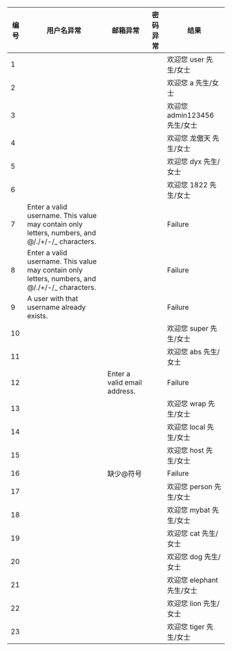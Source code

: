 |编号|用户名异常|邮箱异常|密码异常|结果|
|----|---------|-------|-------|----|
|1||||欢迎您 user 先生/女士|
|2||||欢迎您 a 先生/女士|
|3||||欢迎您 admin123456 先生/女士|
|4||||欢迎您 龙傲天 先生/女士|
|5||||欢迎您 dyx 先生/女士|
|6||||欢迎您 1822 先生/女士|
|7|Enter a valid username. This value may contain only letters, numbers, and @/./+/-/_ characters.|||Failure|
|8|Enter a valid username. This value may contain only letters, numbers, and @/./+/-/_ characters.|||Failure|
|9|A user with that username already exists.|||Failure|
|10||||欢迎您 super 先生/女士|
|11||||欢迎您 abs 先生/女士|
|12||Enter a valid email address.||Failure|
|13||||欢迎您 wrap 先生/女士|
|14||||欢迎您 local 先生/女士|
|15||||欢迎您 host 先生/女士|
|16||缺少@符号||Failure|
|17||||欢迎您 person 先生/女士|
|18||||欢迎您 mybat 先生/女士|
|19||||欢迎您 cat 先生/女士|
|20||||欢迎您 dog 先生/女士|
|21||||欢迎您 elephant 先生/女士|
|22||||欢迎您 lion 先生/女士|
|23||||欢迎您 tiger 先生/女士|
